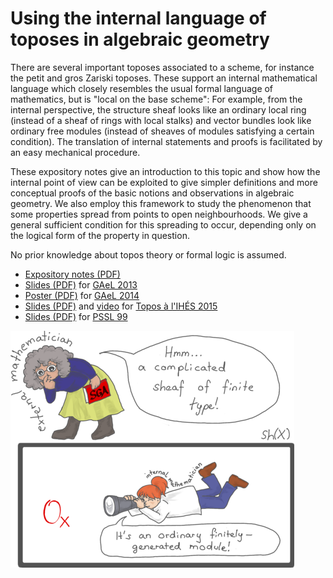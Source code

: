 # Using the internal language of toposes in algebraic geometry

There are several important toposes associated to a scheme, for instance the
petit and gros Zariski toposes. These support an internal mathematical language
which closely resembles the usual formal language of mathematics, but is
"local on the base scheme": For example, from the internal perspective, the
structure sheaf looks like an ordinary local ring (instead of a sheaf of rings
with local stalks) and vector bundles look like ordinary free modules (instead
of sheaves of modules satisfying a certain condition). The translation of
internal statements and proofs is facilitated by an easy mechanical procedure.

These expository notes give an introduction to this topic and show how the
internal point of view can be exploited to give simpler definitions and more
conceptual proofs of the basic notions and observations in algebraic geometry.
We also employ this framework to study the phenomenon that some properties
spread from points to open neighbourhoods. We give a general sufficient
condition for this spreading to occur, depending only on the logical form of
the property in question.

No prior knowledge about topos theory or formal logic is assumed.

* [Expository notes (PDF)](https://github.com/iblech/internal-methods/raw/master/notes.pdf)
* [Slides (PDF)](http://www.speicherleck.de/iblech/stuff/gael2013-topos.pdf)
  for [GAeL 2013](http://www.mimuw.edu.pl/~gael/xxi/)
* [Poster (PDF)](https://github.com/iblech/internal-methods/raw/master/poster.pdf)
  for [GAeL 2014](http://www.mimuw.edu.pl/~gael/)
* [Slides (PDF)](https://github.com/iblech/internal-methods/raw/master/slides-ihes2015.pdf)
  and [video](https://www.youtube.com/watch?v=7S8--bIKaWQ)
  for [Topos à l'IHÉS 2015](https://indico.math.cnrs.fr/event/747/)
* [Slides (PDF)](https://github.com/iblech/internal-methods/raw/master/slides-pssl99.pdf)
  for [PSSL 99](http://www.iti.cs.tu-bs.de/~koslowj/PSSL99)

![Sheaves of rings look like ordinary rings from the internal point of view.](images/external-internal-small.png)
